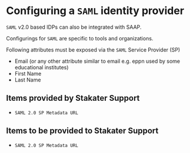 # Configuring a `SAML` identity provider 

`SAML` v2.0 based IDPs can also be integrated with SAAP.

Configurings for `SAML` are specific to tools and organizations.

Following attributes must be exposed via the `SAML` Service Provider (SP)
- Email  (or any other attribute similar to email e.g. eppn used by some educational institutes)
- First Name
- Last Name

## Items provided by Stakater Support
- `SAML 2.0 SP Metadata URL`

## Items to be provided to Stakater Support
- `SAML 2.0 SP Metadata URL`
